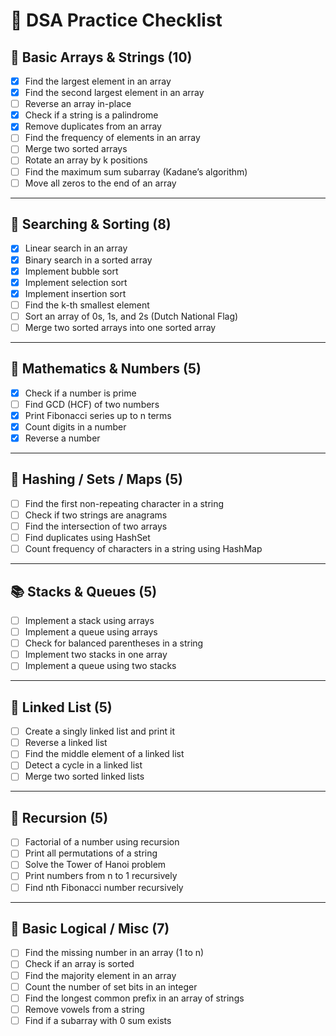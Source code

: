 # 📘 DSA Practice Checklist

## 🔢 Basic Arrays & Strings (10)
- [x] Find the largest element in an array  
- [x] Find the second largest element in an array  
- [ ] Reverse an array in-place  
- [x] Check if a string is a palindrome  
- [X] Remove duplicates from an array  
- [ ] Find the frequency of elements in an array  
- [ ] Merge two sorted arrays  
- [ ] Rotate an array by k positions  
- [ ] Find the maximum sum subarray (Kadane’s algorithm)  
- [ ] Move all zeros to the end of an array  

---

## 🔎 Searching & Sorting (8)
- [x] Linear search in an array  
- [x] Binary search in a sorted array  
- [x] Implement bubble sort  
- [x] Implement selection sort  
- [x] Implement insertion sort  
- [ ] Find the k-th smallest element  
- [ ] Sort an array of 0s, 1s, and 2s (Dutch National Flag)  
- [ ] Merge two sorted arrays into one sorted array  

---

## 🧮 Mathematics & Numbers (5)
- [x] Check if a number is prime  
- [ ] Find GCD (HCF) of two numbers  
- [x] Print Fibonacci series up to n terms  
- [x] Count digits in a number  
- [x] Reverse a number  

---

## 🧰 Hashing / Sets / Maps (5)
- [ ] Find the first non-repeating character in a string  
- [ ] Check if two strings are anagrams  
- [ ] Find the intersection of two arrays  
- [ ] Find duplicates using HashSet  
- [ ] Count frequency of characters in a string using HashMap  

---

## 📚 Stacks & Queues (5)
- [ ] Implement a stack using arrays  
- [ ] Implement a queue using arrays  
- [ ] Check for balanced parentheses in a string  
- [ ] Implement two stacks in one array  
- [ ] Implement a queue using two stacks  

---

## 🌲 Linked List (5)
- [ ] Create a singly linked list and print it  
- [ ] Reverse a linked list  
- [ ] Find the middle element of a linked list  
- [ ] Detect a cycle in a linked list  
- [ ] Merge two sorted linked lists  

---

## 🌿 Recursion (5)
- [ ] Factorial of a number using recursion  
- [ ] Print all permutations of a string  
- [ ] Solve the Tower of Hanoi problem  
- [ ] Print numbers from n to 1 recursively  
- [ ] Find nth Fibonacci number recursively  

---

## 🧩 Basic Logical / Misc (7)
- [ ] Find the missing number in an array (1 to n)  
- [ ] Check if an array is sorted  
- [ ] Find the majority element in an array  
- [ ] Count the number of set bits in an integer  
- [ ] Find the longest common prefix in an array of strings  
- [ ] Remove vowels from a string  
- [ ] Find if a subarray with 0 sum exists  
